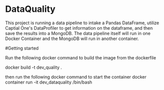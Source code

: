 # DataQuality
This project is running a data pipeline to intake a Pandas DataFrame, utilize Captial One's DataProfiler to get information on the dataframe, and then save the results into a MongoDB. The data pipeline itself will run in one Docker Container and the MongoDB will run in another container. 

#Getting started

Run the following docker command to build the image from the dockerfile

docker build -t dev_quality .



then run the following docker command to start the container 
docker container run -it dev_dataquality /bin/bash
